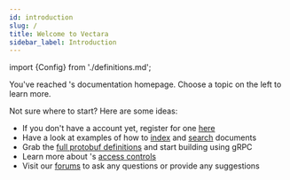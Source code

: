 ```yaml
---
id: introduction
slug: /
title: Welcome to Vectara
sidebar_label: Introduction
---
```


import {Config} from './definitions.md';

You've reached <Config v="names.product"/>'s documentation homepage.  Choose a topic on the left to learn more.

Not sure where to start?  Here are some ideas:
- If you don't have a <Config v="names.product"/> account yet, register for one [here](https://console.vectara.com/signup)
- Have a look at examples of how to [index](/docs/getting-started-samples/rest_index_document.py) and
[search](/docs/getting-started-samples/rest_query.py) documents
- Grab the [full protobuf definitions](/docs/api-reference/protobuf-definitions) and start building using gRPC
- Learn more about <Config v="names.product"/>'s [access controls](/docs/console-ui/configure-server-access-to-corpus)
- Visit our [forums](https://discuss.vectara.com/) to ask any questions or provide any suggestions